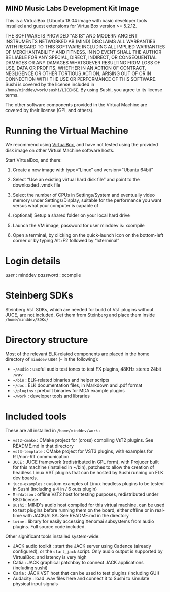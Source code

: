 ## MIND Music Labs Development Kit Image

This is a VirtualBox LUbuntu 18.04 image with basic developer tools installed
and guest extensions for VirtualBox version >= 5.2.12.

THE SOFTWARE IS PROVIDED "AS IS" AND MODERN ANCIENT INSTRUMENTS NETWORKED AB (MIND) DISCLAIMS ALL WARRANTIES WITH REGARD TO THIS SOFTWARE INCLUDING ALL IMPLIED WARRANTIES OF MERCHANTABILITY AND FITNESS. IN NO EVENT SHALL THE AUTHOR BE LIABLE FOR ANY SPECIAL, DIRECT, INDIRECT, OR CONSEQUENTIAL DAMAGES OR ANY DAMAGES WHATSOEVER RESULTING FROM LOSS OF USE, DATA OR PROFITS, WHETHER IN AN ACTION OF CONTRACT, NEGLIGENCE OR OTHER TORTIOUS ACTION, ARISING OUT OF OR IN CONNECTION WITH THE USE OR PERFORMANCE OF THIS SOFTWARE.
Sushi is covered by the license included in `/home/minddev/work/sushi/LICENSE`.
By using Sushi, you agree to its license terms.

The other software components provided in the Virtual Machine are covered by their license (GPL and others).

# Running the Virtual Machine

We recommend using [VirtualBox](https://www.virtualbox.org/wiki/Downloads), and have not tested using the provided disk image on other Virtual Machine software hosts.

Start VirtualBox, and there:

1. Create a new image with type=“Linux” and version=”Ubuntu 64bit”

2. Select “Use an existing virtual hard disk file” and point to the downloaded .vmdk file
3. Select the number of CPUs in Settings/System and eventually video memory under Settings/Display, suitable for the performance you want versus what your computer is capable of
4. (optional) Setup a shared folder on your local hard drive
5. Launch the VM image, password for user minddev is: xcompile
6. Open a terminal, by clicking on the quick-launch icon on the bottom-left corner or by typing Alt+F2
followed by “lxterminal”

# Login details

*user* : minddev
*password* : xcompile

# Steinberg SDKs

Steinberg VsT SDKs, which are needed for build of VsT plugins without JUCE, are not included.
Get them from Steinberg and place them inside `/home/minddev/SDKs/`

# Directory structure

Most of the relevant ELK-related components are placed in the home directory of `minddev` user (`~` in the following):

  * `~/audio`   : useful audio test tones to test FX plugins, 48KHz stereo 24bit .wav
  * `~/bin`     : ELK-related binaries and helper scripts
  * `~/doc`     : ELK documentation files, in Markdown and .pdf format
  * `~/plugins` : prebuilt binaries for MDA example plugins
  * `~/work`    : developer tools and libraries

# Included tools

These are all installed in `/home/minddev/work` :

  * `vst2-cmake` : CMake project for (cross) compiling VsT2 plugins. See README.md in that directory
  * `vst3-template` : CMake project for VST3 plugins, with examples for RT/non-RT communication.
  * `JUCE` : JUCE framework (redistributed in GPL form), with Projucer built for this machine (installed in ~/bin), patches to allow the creation of headless Linux VST plugins that can be hosted by Sushi running on ELK dev boards.
  * `juce-examples` : custom examples of Linux headless plugins to be tested in Sushi (including a 4 in / 6 outs plugin)
  * `MrsWatson` : offline VsT2 host for testing purposes, redistributed under BSD license
  * `sushi` : MIND's audio host compiled for this virtual machine, can be used to test plugins before running them  on the board, either offline or in real-time with JACK/ALSA. See README.md in the directory
  * `twine` : library for easily accessing Xenomai subsystems from audio plugins. Full source code included.

Other significant tools installed system-wide:

  * JACK audio toolkit : start the JACK server using Cadence (already configured), or the `start_jack` script.
    Only audio output is supported by VirtualBox, and latency is very high
  * Catia : JACK graphical patchbay to connect JACK applications (including sushi)
  * Carla : JACK VST host that can be used to test plugins (including GUI)
  * Audacity : load .wav files here and connect it to Sushi to simulate physical input signals

